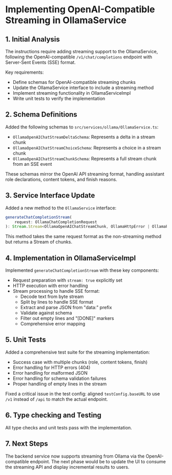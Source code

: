 # Implementing OpenAI-Compatible Streaming in OllamaService

## 1. Initial Analysis

The instructions require adding streaming support to the OllamaService, following the OpenAI-compatible `/v1/chat/completions` endpoint with Server-Sent Events (SSE) format.

Key requirements:
- Define schemas for OpenAI-compatible streaming chunks
- Update the OllamaService interface to include a streaming method
- Implement streaming functionality in OllamaServiceImpl
- Write unit tests to verify the implementation

## 2. Schema Definitions

Added the following schemas to `src/services/ollama/OllamaService.ts`:

- `OllamaOpenAIChatStreamDeltaSchema`: Represents a delta in a stream chunk
- `OllamaOpenAIChatStreamChoiceSchema`: Represents a choice in a stream chunk
- `OllamaOpenAIChatStreamChunkSchema`: Represents a full stream chunk from an SSE event

These schemas mirror the OpenAI API streaming format, handling assistant role declarations, content tokens, and finish reasons.

## 3. Service Interface Update

Added a new method to the `OllamaService` interface:
```typescript
generateChatCompletionStream(
    request: OllamaChatCompletionRequest
): Stream.Stream<OllamaOpenAIChatStreamChunk, OllamaHttpError | OllamaParseError, never>;
```

This method takes the same request format as the non-streaming method but returns a Stream of chunks.

## 4. Implementation in OllamaServiceImpl

Implemented `generateChatCompletionStream` with these key components:
- Request preparation with `stream: true` explicitly set
- HTTP execution with error handling
- Stream processing to handle SSE format:
  - Decode text from byte stream
  - Split by lines to handle SSE format
  - Extract and parse JSON from "data:" prefix
  - Validate against schema
  - Filter out empty lines and "[DONE]" markers
  - Comprehensive error mapping

## 5. Unit Tests

Added a comprehensive test suite for the streaming implementation:
- Success case with multiple chunks (role, content tokens, finish)
- Error handling for HTTP errors (404)
- Error handling for malformed JSON
- Error handling for schema validation failures
- Proper handling of empty lines in the stream

Fixed a critical issue in the test config: aligned `testConfig.baseURL` to use `/v1` instead of `/api` to match the actual endpoint.

## 6. Type checking and Testing

All type checks and unit tests pass with the implementation.

## 7. Next Steps

The backend service now supports streaming from Ollama via the OpenAI-compatible endpoint. The next phase would be to update the UI to consume the streaming API and display incremental results to users.